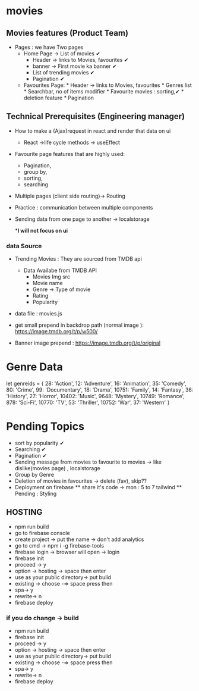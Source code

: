 # movies
## Movies features (Product Team)
* Pages : we have Two pages 
    * Home  Page -> List of movies ✔
        * Header -> links to Movies, favourites ✔
        * banner -> First movie ka banner ✔
        * List of trending movies  ✔
        * Pagination ✔
  * Favourites Page:
        * Header -> links to Movies, favourites
        * Genres list 
        * Searchbar, no of items modifier
        * Favourite movies : sorting,✔
        * deletion feature 
        * Pagination
## Technical Prerequisites (Engineering manager)
* How to make a (Ajax)request in react and render that data on ui
  * React ->life cycle methods -> useEffect
* Favourite page features that are highly used: 
  * Pagination,
  * group by,
  * sorting,
  * searching
* Multiple pages (client side routing)-> Routing 
* Practice : communication between multiple components
* Sending data from one page to another -> localstorage 

  ***I will not focus on ui**

### data Source 
* Trending Movies : They are sourced from TMDB api 
  * Data Availabe from TMDB API 
      * Movies Img src 
      * Movie name 
      * Genre -> Type of movie
      * Rating 
      * Popularity
  
* data file : movies.js
* get small prepend in backdrop path (normal image ): https://image.tmdb.org/t/p/w500/
* Banner image prepend : https://image.tmdb.org/t/p/original

# Genre Data 
 let genreids = {
    28: 'Action',
    12: 'Adventure',
    16: 'Animation', 35: 'Comedy', 80: 'Crime', 99: 'Documentary', 18: 'Drama', 10751: 'Family', 14: 'Fantasy', 36: 'History',
    27: 'Horror', 10402: 'Music', 9648: 'Mystery', 10749: 'Romance', 878: 'Sci-Fi', 10770: 'TV', 53: 'Thriller', 10752: 'War', 37: 'Western'
  }

# Pending Topics
  * sort by popularity ✔
  * Searching ✔
  * Pagination ✔
  * Sending message from movies to favourite to movies -> like dislike(movies page) ,  localstorage
  * Group by Genre  
  * Deletion of movies in favourites -> delete (fav), skip?? 
  * Deployment on firebase 
** share it's code -> mon : 5 to 7 tailwind 
** Pending : Styling  

## HOSTING 
* npm run build
* go to firebase console
* create project  -> put the name -> don't add analytics
* go to cmd -> npm i -g firebase-tools 
* firebase login -> browser will open -> login
* firebase init
* proceed -> y
* option -> hosting -> space  then enter
*  use as your public directory-> put build
* existing -> choose -=> space press then
* spa-> y
* rewrite-> n
* firebase deploy

### if you do change -> build
* npm run build
* firebase init
* proceed -> y
* option -> hosting -> space  then enter
* use as your public directory-> put build
* existing -> choose -=> space press then
* spa-> y
* rewrite-> n
* firebase deploy



   





